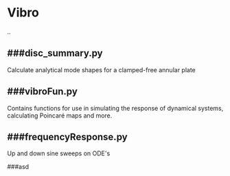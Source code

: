 # Vibro
..

###disc_summary.py 
---------------
Calculate analytical mode shapes for a clamped-free annular plate

###vibroFun.py
-----------
Contains functions for use in simulating the response of dynamical systems,
calculating Poincaré maps and more.

###frequencyResponse.py
--------------------
Up and down sine sweeps on ODE's

###asd

